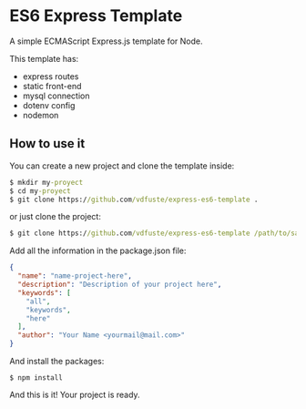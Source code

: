 # ES6 Express Template
A simple ECMAScript Express.js template for Node.

This template has:
- express routes
- static front-end
- mysql connection
- dotenv config
- nodemon

## How to use it
You can create a new project and clone the template inside:
````cmd
$ mkdir my-proyect
$ cd my-proyect
$ git clone https://github.com/vdfuste/express-es6-template .
````

or just clone the project:
````cmd
$ git clone https://github.com/vdfuste/express-es6-template /path/to/save/project
````

Add all the information in the package.json file:
````json
{
  "name": "name-project-here",
  "description": "Description of your project here",
  "keywords": [
    "all",
    "keywords",
    "here"
  ],
  "author": "Your Name <yourmail@mail.com>"
}
````

And install the packages:
````node
$ npm install
````

And this is it! Your project is ready.

